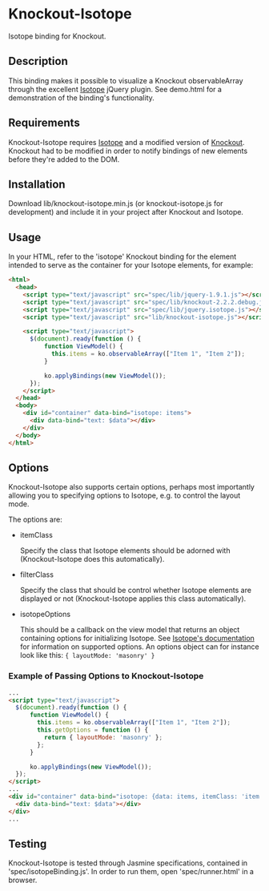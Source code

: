 # Knockout-Isotope

Isotope binding for Knockout.

## Description

This binding makes it possible to visualize a Knockout observableArray through
the excellent [Isotope](https://github.com/desandro/isotope) jQuery plugin. See
demo.html for a demonstration of the binding's functionality.

## Requirements

Knockout-Isotope requires [Isotope](https://github.com/desandro/isotope) and a
modified version of [Knockout](https://github.com/aknuds1/knockout).
Knockout had to be modified in order to notify bindings of new elements before
they're added to the DOM.

## Installation

Download lib/knockout-isotope.min.js (or knockout-isotope.js for development) 
and include it in your project after Knockout and Isotope.

## Usage

In your HTML, refer to the 'isotope' Knockout binding for the element intended
to serve as the container for your Isotope elements, for example:

```html
<html>
  <head>
    <script type="text/javascript" src="spec/lib/jquery-1.9.1.js"></script>
    <script type="text/javascript" src="spec/lib/knockout-2.2.2.debug.js"></script>
    <script type="text/javascript" src="spec/lib/jquery.isotope.js"></script>
    <script type="text/javascript" src="lib/knockout-isotope.js"></script>

    <script type="text/javascript">
      $(document).ready(function () {
          function ViewModel() {
            this.items = ko.observableArray(["Item 1", "Item 2"]);
          }

          ko.applyBindings(new ViewModel());
      });
    </script>
  </head>
  <body>
    <div id="container" data-bind="isotope: items">
      <div data-bind="text: $data"></div>
    </div>
  </body>
</html>
```

## Options
Knockout-Isotope also supports certain options, perhaps most importantly
allowing you to specifying options to Isotope, e.g. to control the layout mode.

The options are:

* itemClass

  Specify the class that Isotope elements should be adorned with
  (Knockout-Isotope does this automatically).
* filterClass

  Specify the class that should be control whether Isotope elements are
  displayed or not (Knockout-Isotope applies this class automatically).
* isotopeOptions

  This should be a callback on the view model that returns an object
  containing options for initializing Isotope. See [Isotope's documentation](http://isotope.metafizzy.co/docs/options.html) 
  for information on supported options. An options object can for instance look
  like this: `{ layoutMode: 'masonry' }`

### Example of Passing Options to Knockout-Isotope

```html
...
<script type="text/javascript">
  $(document).ready(function () {
      function ViewModel() {
        this.items = ko.observableArray(["Item 1", "Item 2"]);
        this.getOptions = function () {
          return { layoutMode: 'masonry' };
        };
      }

      ko.applyBindings(new ViewModel());
  });
</script>
...
<div id="container" data-bind="isotope: {data: items, itemClass: 'item', filterClass: 'show', isotopeOptions: getOptions}">
  <div data-bind="text: $data"></div>
</div>
...
```

## Testing

Knockout-Isotope is tested through Jasmine specifications, contained in
'spec/isotopeBinding.js'. In order to run them, open 'spec/runner.html' in a
browser.

<!-- vim: set ff=unix sts=4 sw=4 et: -->
